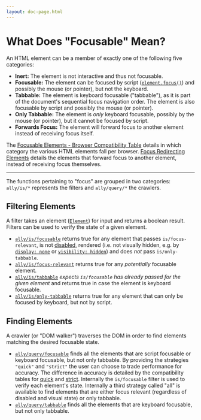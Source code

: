 ```yaml
---
layout: doc-page.html
---
```


# What Does "Focusable" Mean?

An HTML element can be a member of exactly one of the following five categories:

* **Inert:** The element is not interactive and thus not focusable.
* **Focusable:** The element can be focused by script ([`element.focus()`](https://developer.mozilla.org/en-US/docs/Web/API/HTMLElement/focus)) and possibly the mouse (or pointer), but not the keyboard.
* **Tabbable:** The element is keyboard focusable ("tabbable"), as it is part of the document's sequential focus navigation order. The element is also focusable by script and possibly the mouse (or pointer).
* **Only Tabbable:** The element is *only* keyboard focusable, possibly by the mouse (or pointer), but it cannot be focused by script.
* **Forwards Focus:** The element will forward focus to another element instead of receiving focus itself.


The [Focusable Elements - Browser Compatibility Table](./data-tables/focusable.md) details in which category the various HTML elements fall per browser. [Focus Redirecting Elements](./data-tables/focusable.redirect.md) details the elements that forward focus to another element, instead of receiving focus themselves.

---

The functions pertaining to "focus" are grouped in two categories: `ally/is/*` represents the filters and `ally/query/*` the crawlers.


## Filtering Elements

A filter takes an element ([`Element`](https://developer.mozilla.org/en-US/docs/Web/API/Element)) for input and returns a boolean result. Filters can be used to verify the state of a given element.

* [`ally/is/focusable`](./api/is/focusable.md) returns true for any element that passes `is/focus-relevant`, is not [disabled](https://developer.mozilla.org/en-US/docs/Mozilla/Tech/XUL/Attribute/disabled), rendered (i.e. not visually hidden, e.g. by [`display: none`](https://developer.mozilla.org/en-US/docs/Web/CSS/display) or [`visibility: hidden`](https://developer.mozilla.org/en-US/docs/Web/CSS/visibility)) and does *not* pass `is/only-tabbable`.
* [`ally/is/focus-relevant`](./api/is/focus-relevant.md) returns true for any *potentially* focusable element.
* [`ally/is/tabbable`](./api/is/tabbable.md) *expects `is/focusable` has already passed for the given element* and returns true in case the element is keyboard focusable.
* [`ally/is/only-tabbable`](./api/is/only-tabbable.md) returns true for any element that can only be focused by keyboard, but not by script.


## Finding Elements

A crawler (or "DOM walker") traverses the DOM in order to find elements matching the desired focusable state.

* [`ally/query/focusable`](./api/query/focusable.md) finds all the elements that are script focusable or keyboard focusable, but not only tabbable. By providing the strategies `"quick"` and `"strict"` the user can choose to trade performance for accuracy. The difference in accuracy is detailed by the compatibility tables for [quick](./data-tables/focusable.quick.md) and [strict](./data-tables/focusable.strict.md). Internally the `is/focusable` filter is used to verify each element's state. Internally a third strategy called "all" is available to find elements that are either focus relevant (regardless of disabled and visual state) or only tabbable.
* [`ally/query/tabbable`](./api/query/tabbable.md) finds all the elements that are keyboard focusable, but not only tabbable.


